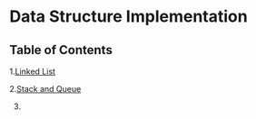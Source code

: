 # Data Structure Implementation

## Table of Contents

1.[Linked List](LinkedList/)

2.[Stack and Queue](StackAndQueue/)

3.

